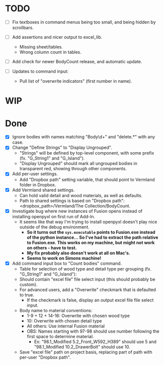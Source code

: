 
# TODO

- [ ] Fix textboxes in command menus being too small, and being hidden by scrollbars.

- [ ] Add assertions and nicer output to excel_lib.
    - Missing sheet/tables.
    - Wrong column count in tables.

- [ ] Add check for newer BodyCount release, and automatic update.
- [ ] Updates to command input:
    - Pull list of "overwrite indicators" (first number in name).

# WIP

# Done

- [x] Ignore bodies with names matching "Body\d+" and "delete.*" with any case.
- [x] Change "Define Strings" to "Display Ungrouped".
    - "Strings" will be defined by top-level component, with some prefix (fx. "G_String1" and "G_Island").
    - "Display Ungrouped" should mark all ungrouped bodies in transparent red, showing through other components.
- [x] Add per-user settings.
    - Add "Dropbox path" setting variable, that should point to Vermland folder in Dropbox.
- [x] Add Vermland shared settings.
    - Can hold valid detail and wood materials, as well as defaults.
    - Path to shared settings is based on "Dropbox path": <dropbox_path>/Vermland/The Collection/BodyCount.
- [x] Investigate bug where new instances of Fusion opens instead of installing openpyxl on first run of Add-In.
    - It seems like that way I'm trying to install openpyxl doesn't play nice outside of the debug environment.
        - **So it turns out the `sys.executable` points to Fusion.exe instead of the python instance... So I've had to extract the path relative to Fusion.exe. This works on my machine, but might not work on others - have to test.**
        - **My fix probably also doesn't work at all on Mac's.**
        - **Seems to work on Simons machine!**
- [X] Add command input box to "Count bodies" command.
    - Table for selection of wood type and detail type per grouping (fx. "G_String1" and "G_Island"):
    - Should contain "excel file" file select input (this should probably be custom).
    - For advanced users, add a "Overwrite" checkmark that is defaulted to true.
        - If the checkmark is false, display an output excel file file select input.
    - Body name to material conventions:
        - 1-9 + 12 + 14-16: Overwrite with chosen wood type
        - 10: Overwrite with chosen detail type
        - All others: Use internal Fusion material
        - OBS: Names starting with 97-98 should use number following the first space to determine material.
            - Ex: "98.1_Modified 5.2_Front_W592_H389" should use 5 and "98.1_Modified 10.2_DrawerBolt" should use 10.
    - Save "excel file" path on project basis, replacing part of path with per-user "Dropbox path".